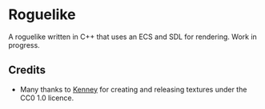 # Roguelike
A roguelike written in C++ that uses an ECS and SDL for rendering. Work in progress.

## Credits
 - Many thanks to [Kenney](https://www.kenney.nl) for creating and releasing textures under the CC0 1.0 licence.
